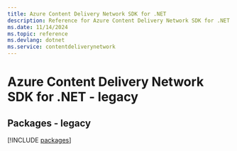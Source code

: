 ```yaml
---
title: Azure Content Delivery Network SDK for .NET
description: Reference for Azure Content Delivery Network SDK for .NET
ms.date: 11/14/2024
ms.topic: reference
ms.devlang: dotnet
ms.service: contentdeliverynetwork
---
```

# Azure Content Delivery Network SDK for .NET - legacy
## Packages - legacy
[!INCLUDE [packages](content-delivery-network-index.md)]